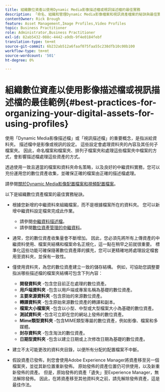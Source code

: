 ```yaml
---
title: 組織數位資產以使用Dynamic Media影像描述檔或視訊描述檔的最佳實務
description: 「命名、組織和管理Dynamic Media影像檔案和視訊資產檔案的秘訣與最佳實務。」
contentOwner: Rick Brough
feature: Asset Management,Image Profiles,Video Profiles
topic: Business Practitioner
role: Administrator,Business Practitioner
exl-id: 82ab5432-088c-4442-a9db-9f4e0184febf
translation-type: tm+mt
source-git-commit: 6b232ab512a6faaf075faa55c238dfb10c00b100
workflow-type: tm+mt
source-wordcount: '501'
ht-degree: 0%

---
```


# 組織數位資產以使用影像描述檔或視訊描述檔的最佳範例{#best-practices-for-organizing-your-digital-assets-for-using-profiles}

使用「Dynamic Media影像描述檔」或「視訊描述檔」的重要概念，是指派給資料夾。 描述檔中是影像或視訊的設定。 這些設定會處理資料夾的內容及其任何子檔案夾。 因此，命名檔案和檔案夾、排列子檔案夾和處理這些檔案夾中檔案的方式，會影響描述檔處理這些資產的方式。

透過使用一致且適當的檔案和資料夾命名策略，以及良好的中繼資料實務，您可以充份運用您的數位資產收集，並確保正確的檔案由正確的描述檔處理。

請參閱[關於Dynamic Media影像配置檔案和視頻配置檔案](about-image-video-profiles.md)。

以下是組織數位資產檔案的最佳實務秘訣。

* 根據您新增的中繼資料來組織檔案，而不是根據檔案所在的資料夾。 您可以新增中繼資料設定檔來完成此作業。

   * 請參閱[中繼資料描述檔](/help/assets/metadata-profiles.md)。
   * 請參閱[數位資產管理的中繼資料](/help/assets/manage-metadata.md)。

* 通常，您的數位資產收集量會不斷增加。 因此，您必須先將所有上傳資產的中繼資料使用、檔案夾結構和檔案命名正規化，這一點在稍早之前就很重要。 標準化這些功能可確保隨著數位資產庫的擴充，您可以更精確地將處理設定檔套用至資料夾，並保有一致性。
* 僅使用資料夾，為您的數位資產建立一致的儲存結構。 例如，可協助您調整要指派哪些描述檔的檔案夾結構可包含下列內容：

   * **開發資料夾** -包含您目前正在處理的數位資產。
   * **用戶端資料夾** -包含以用戶端或專案名稱為基礎的數位資產。
   * **主要來源資料夾** -包含原始的來源數位資產。
   * **轉譯資料夾** -包含原始來源數位資產的轉譯和副本。
   * **檔案大小檔案夾** -包含以小型、中型或大型檔案大小為基礎的數位資產。
   * **測試資料夾** -包含可立即在您的網站上發佈的數位資產。
   * **Mime類型資料夾** -包含MIME類型專屬的數位資產，例如影像、檔案和多媒體。
   * **封存資料夾** -包含淘汰的數位資產。
   * **日期型資料夾** -包含以建立日期或上次修改日期為基礎的數位資產。

* 建立不太可能更改的資料夾目錄，以便所有分配的配置檔案不中斷。
* 假設資產已發佈，則您會使用Adobe Experience Manager將資產移至另一個檔案夾，並從其新位置重新發佈。 原始發佈的資產位置仍可供使用，以及新重新發佈的資產。 但是，原始發佈的資產「遺失」至Experience Manager，無法解除發佈。 因此，在將資產移至其他資料夾之前，請先解除發佈資產，這是最佳作法。
